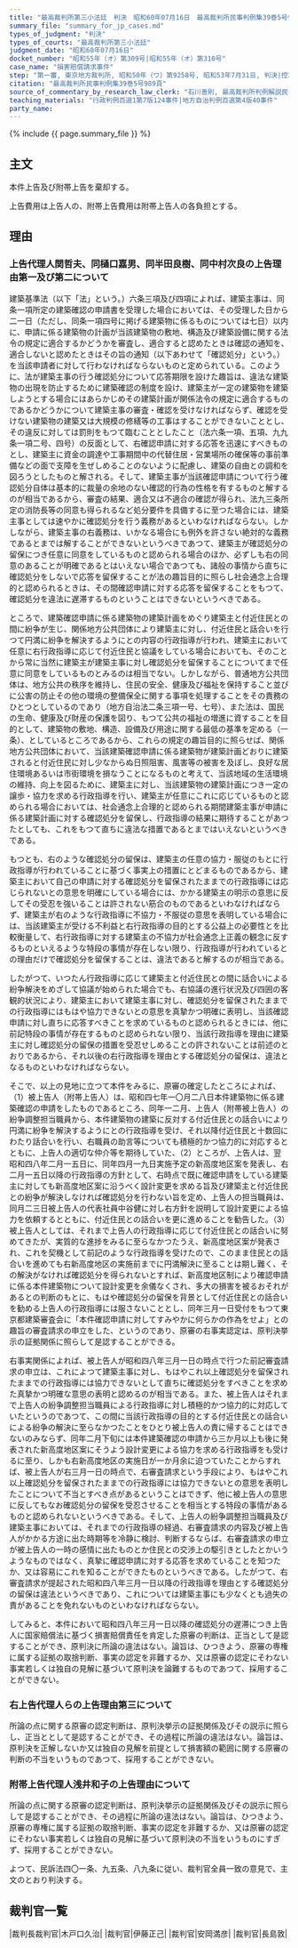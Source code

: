 ```yaml
---
title: "最高裁判所第三小法廷　判決　昭和60年07月16日　最高裁判所民事判例集39巻5号989頁"
summary_file: "summary_for_jp_cases.md"
types_of_judgment: "判決"
types_of_courts: "最高裁判所第三小法廷"
judgment_date: "昭和60年07月16日"
docket_number: "昭和55年（オ）第309号|昭和55年（オ）第310号"
case_name: "損害賠償請求事件"
step: "第一審, 東京地方裁判所, 昭和50年（ワ）第9258号, 昭和53年7月31日, 判決|控訴審, 東京高等裁判所, 昭和53年（ネ）第2086号, 昭和54年12月24日, 判決"
citation: "最高裁判所民事判例集39巻5号989頁"
source_of_commentary_by_research_law_clerk: "石川善則, 最高裁判所判例解説民事篇昭和60年度248頁"
teaching_materials: "行政判例百選1第7版124事件|地方自治判例百選第4版40事件"
party_name:
---
```




{% include {{ page.summary_file }}  %}








## 主文



本件上告及び附帯上告を棄却する。

上告費用は上告人の、附帯上告費用は附帯上告人の各負担とする。





## 理由



### 上告代理人関哲夫、同樋口嘉男、同半田良樹、同中村次良の上告理由第一及び第二について

建築基準法（以下「法」という。）六条三項及び四項によれば、建築主事は、同条一項所定の建築確認の申請書を受理した場合においては、その受理した日から二一日（ただし、同条一項四号に掲げる建築物に係るものについては七日）以内に、申請に係る建築物の計画が当該建築物の敷地、構造及び建築設備に関する法令の規定に適合するかどうかを審査し、適合すると認めたときは確認の通知を、適合しないと認めたときはその旨の通知（以下あわせて「確認処分」という。）を当該申請者に対して行わなければならないものと定められている。このように、法が建築主事の行う確認処分について応答期限を設けた趣旨は、違法な建築物の出現を防止するために建築確認の制度を設け、建築主が一定の建築物を建築しようとする場合にはあらかじめその建築計画が関係法令の規定に適合するものであるかどうかについて建築主事の審査・確認を受けなければならず、確認を受けない建築物の建築又は大規模の修繕等の工事はすることができないこととし、その違反に対しては罰則をもつて臨むこととしたこと（法六条一項、五項、九九条一項二号、四号）の反面として、右確認申請に対する応答を迅速にすべきものとし、建築主に資金の調達や工事期間中の代替住居・営業場所の確保等の事前準備などの面で支障を生ぜしめることのないように配慮し、建築の自由との調和を図ろうとしたものと解される。そして、建築主事が当該確認申請について行う確認処分自体は基本的に裁量の余地のない確認的行為の性格を有するものと解するのが相当であるから、審査の結果、適合又は不適合の確認が得られ、法九三条所定の消防長等の同意も得られるなど処分要件を具備するに至つた場合には、建築主事としては速やかに確認処分を行う義務があるといわなければならない。しかしながら、建築主事の右義務は、いかなる場合にも例外を許さない絶対的な義務であるとまでは解することができないというべきであつて、建築主が確認処分の留保につき任意に同意をしているものと認められる場合のほか、必ずしも右の同意のあることが明確であるとはいえない場合であつても、諸般の事情から直ちに確認処分をしないで応答を留保することが法の趣旨目的に照らし社会通念上合理的と認められるときは、その間確認申請に対する応答を留保することをもつて、確認処分を違法に遅滞するものということはできないというべきである。

ところで、建築確認申請に係る建築物の建築計画をめぐり建築主と付近住民との間に紛争が生じ、関係地方公共団体により建築主に対し、付近住民と話合いを行つて円満に紛争を解決するようにとの内容の行政指導が行われ、建築主において任意に右行政指導に応じて付近住民と協議をしている場合においても、そのことから常に当然に建築主が建築主事に対し確認処分を留保することについてまで任意に同意をしているものとみるのは相当でない。しかしながら、普通地方公共団体は、地方公共の秩序を維持し、住民の安全、健康及び福祉を保持すること並びに公害の防止その他の環境の整備保全に関する事項を処理することをその責務のひとつとしているのであり（地方自治法二条三項一号、七号）、また法は、国民の生命、健康及び財産の保護を図り、もつて公共の福祉の増進に資することを目的として、建築物の敷地、構造、設備及び用途に関する最低の基準を定める（一条）、としているところであるから、これらの規定の趣旨目的に照らせば、関係地方公共団体において、当該建築確認申請に係る建築物が建築計画どおりに建築されると付近住民に対し少なからぬ日照阻害、風害等の被害を及ぼし、良好な居住環境あるいは市街環境を損なうことになるものと考えて、当該地域の生活環境の維持、向上を図るために、建築主に対し、当該建築物の建築計画につき一定の譲歩・協力を求める行政指導を行い、建築主が任意にこれに応じているものと認められる場合においては、社会通念上合理的と認められる期間建築主事が申請に係る建築計画に対する確認処分を留保し、行政指導の結果に期待することがあつたとしても、これをもつて直ちに違法な措置であるとまではいえないというべきである。

もつとも、右のような確認処分の留保は、建築主の任意の協力・服従のもとに行政指導が行われていることに基づく事実上の措置にとどまるものであるから、建築主において自己の申請に対する確認処分を留保されたままでの行政指導には応じられないとの意思を明確にしている場合には、かかる建築主の明示の意思に反してその受忍を強いることは許されない筋合のものであるといわなければならず、建築主が右のような行政指導に不協力・不服従の意思を表明している場合には、当該建築主が受ける不利益と右行政指導の目的とする公益上の必要性とを比較衡量して、右行政指導に対する建築主の不協力が社会通念上正義の観念に反するものといえるような特段の事情が存在しない限り、行政指導が行われているとの理由だけで確認処分を留保することは、違法であると解するのが相当である。



したがつて、いつたん行政指導に応じて建築主と付近住民との間に話合いによる紛争解決をめざして協議が始められた場合でも、右協議の進行状況及び四囲の客観的状況により、建築主において建築主事に対し、確認処分を留保されたままでの行政指導にはもはや協力できないとの意思を真摯かつ明確に表明し、当該確認申請に対し直ちに応答すべきことを求めているものと認められるときには、他に前記特段の事情が存在するものと認められない限り、当該行政指導を理由に建築主に対し確認処分の留保の措置を受忍せしめることの許されないことは前述のとおりであるから、それ以後の右行政指導を理由とする確認処分の留保は、違法となるものといわなければならない。

そこで、以上の見地に立つて本件をみるに、原審の確定したところによれば、（1）被上告人（附帯上告人）は、昭和四七年一〇月二八日本件建築物に係る建築確認の申請をしたものであるところ、同年一二月、上告人（附帯被上告人）の紛争調整担当職員から、本件建築物の建築に反対する付近住民との話合いにより円満に紛争を解決するようにとの行政指導を受け、それ以降付近住民と十数回にわたり話合いを行い、右職員の助言等についても積極的かつ協力的に対応するとともに、上告人の適切な仲介等を期待していた、（2）ところが、上告人は、翌昭和四八年二月一五日に、同年四月一九日実施予定の新高度地区案を発表し、右二月一五日以降の行政指導の方針として、右時点で既に確認申請をしている建築主に対しても新高度地区案に沿うべく設計変更を求める旨及び建築主と付近住民との紛争が解決しなければ確認処分を行わない旨を定め、上告人の担当職員は、同月二三日被上告人の代表社員中谷健に対し右方針を説明して設計変更による協力を依頼するとともに、付近住民との話合いを更に進めることを勧告した。（3）被上告人としては、それまで上告人の行政指導に応じて付近住民との話合いに努めてきたが、実質的な進捗をみるに至らなかつたうえ、新高度地区案が発表され、これを契機として前記のような行政指導を受けたので、このまま住民との話合いを進めても右新高度地区の実施前までに円満解決に至ることは期し難く、その解決がなければ確認処分を得られないとすれば、新高度地区制により確認申請に係る本件建築物について設計変更を余儀なくされ、多大の損害を被るおそれがあるとの判断のもとに、もはや確認処分の留保を背景として付近住民との話合いを勧める上告人の行政指導には服さないこととし、同年三月一日受付をもつて東京都建築審査会に「本件確認申請に対してすみやかに何らかの作為をせよ」との趣旨の審査請求の申立をした、というのであり、原審の右事実認定は、原判決挙示の証拠関係に照らして是認することができる。

右事実関係によれば、被上告人が昭和四八年三月一日の時点で行つた前記審査請求の申立は、これによつて建築主事に対し、もはやこれ以上確認処分を留保されたままでの行政指導には協力できないとして直ちに確認処分をすべきことを求めた真摯かつ明確な意思の表明と認めるのが相当である。また、被上告人はそれまで上告人の紛争調整担当職員による行政指導に対し積極的かつ協力的に対応していたというのであつて、この間に当該行政指導の目的とする付近住民との話合いによる紛争の解決に至らなかつたことをひとり被上告人の責に帰することはできないのみならず、同年二月下旬には本件建築確認の申請から三か月以上も後に発表された新高度地区案にそうよう設計変更による協力を求める行政指導をも受けるに至り、しかも右新高度地区の実施日が一か月余に迫つていたことからすれば、被上告人が右三月一日の時点で、右審査請求という手段により、もはやこれ以上確認処分を留保されたままでの行政指導には協力できないとの意思を表明したことについて不当とすべき点があるということはできず、他に被上告人の意思に反してもなお確認処分の留保を受忍させることを相当とする特段の事情があるものと認められないというべきである。そして、上告人の紛争調整担当職員及び建築主事においては、それまでの行政指導の経過、右審査請求の内容及び被上告人がかかる方途に出た時期等を冷静に検討、判断するならば、右審査請求の申立が被上告人の一時の感情に出たものとか住民との交渉上の駆引きとしたとかいうようなものではなく、真摯に確認申請に対する応答を求めていることを知つたか、又は容易にこれを知ることができたものというべきである。したがつて、右審査請求が提起された昭和四八年三月一日以降の行政指導を理由とする確認処分の留保は違法というべきであり、これについては建築主事にも少なくとも過失の責があることを免れないものといわなければならない。

してみると、本件において昭和四八年三月一日以降の確認処分の遅滞につき上告人に国家賠償法に基づく損害賠償責任を肯定した原審の判断は、正当として是認することができ、原判決に所論の違法はない。論旨は、ひつきよう、原審の専権に属する証拠の取捨判断、事実の認定を非難するか、又は原審の認定にそわない事実若しくは独自の見解に基づいて原判決を論難するものであつて、採用することができない。

### 右上告代理人らの上告理由第三について

所論の点に関する原審の認定判断は、原判決挙示の証拠関係及びその説示に照らし、正当ととして是認することができ、その過程に所論の違法はない。論旨は、原判決を正解しないか又は独自の見解を前提として損害額の範囲に関する原審の判断の不当をいうものであつて、採用することができない。

### 附帯上告代理人浅井和子の上告理由について

所論の点に関する原審の認定判断は、原判決挙示の証拠関係及びその説示に照らして是認することができ、その過程に所論の違法はない。論旨は、ひつきよう、原審の専権に属する証拠の取捨判断、事実の認定を非難するか、又は原審の認定にそわない事実若しくは独自の見解に基づいて原判決の不当をいうものにすぎず、採用することができない。

よつて、民訴法四〇一条、九五条、八九条に従い、裁判官全員一致の意見で、主文のとおり判決する。

## 裁判官一覧

|裁判長裁判官|木戸口久治|
|裁判官|伊藤正己|
|裁判官|安岡満彦|
|裁判官|長島敦|

